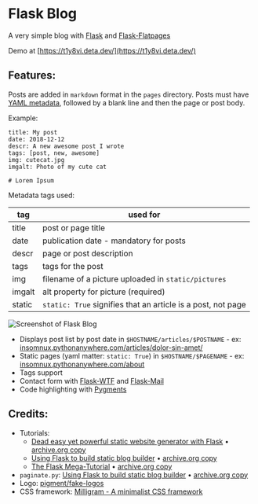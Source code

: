 # Flask Blog

A very simple blog with [Flask](http://flask.pocoo.org/) and [Flask-Flatpages](https://flask-flatpages.readthedocs.io/)

Demo at [https://t1y8vi.deta.dev/](https://t1y8vi.deta.dev/)

## Features:

Posts are added in `markdown` format in the `pages` directory. Posts must have [YAML metadata](http://www.yaml.org/), followed by a blank line and then the page or post body.

Example:

```
title: My post
date: 2018-12-12
descr: A new awesome post I wrote
tags: [post, new, awesome]
img: cutecat.jpg
imgalt: Photo of my cute cat

# Lorem Ipsum
```

Metadata tags used:

|  tag   | used for                                           |
|--------|--------------------------------------------------------------|
| title  | post or page title                                           |
| date   | publication date - mandatory for posts                       |
| descr  | page or post description                                     |
| tags   | tags for the post                                            |
| img    | filename of a picture uploaded in `static/pictures`          |
| imgalt | alt property for picture (required)                          |
| static | `static: True` signifies that an article is a post, not page |


![Screenshot of Flask Blog](./screenshot.png)

+ Displays post list by post date in `$HOSTNAME/articles/$POSTNAME` - ex: [insomnux.pythonanywhere.com/articles/dolor-sin-amet/](http://insomnux.pythonanywhere.com/articles/dolor-sin-amet/)
+ Static pages (yaml matter: `static: True`) in `$HOSTNAME/$PAGENAME` - ex: [insomnux.pythonanywhere.com/about](http://insomnux.pythonanywhere.com/about/)
+ Tags support
+ Contact form with [Flask-WTF](https://flask-wtf.readthedocs.io/en/stable/) and [Flask-Mail](https://pythonhosted.org/Flask-Mail/)
+ Code highlighting with [Pygments](http://pygments.org/)

## Credits:

- Tutorials: 
  + [Dead easy yet powerful static website generator with Flask](https://nicolas.perriault.net/code/2012/dead-easy-yet-powerful-static-website-generator-with-flask/) • [archive.org copy](https://web.archive.org/web/20190222172546/https://nicolas.perriault.net/code/2012/dead-easy-yet-powerful-static-website-generator-with-flask/)
  + [Using Flask to build static blog builder](http://ju.outofmemory.cn/entry/152919) • [archive.org copy](https://web.archive.org/web/20180809050908/http://ju.outofmemory.cn/entry/152919)
  + [The Flask Mega-Tutorial](https://blog.miguelgrinberg.com/post/the-flask-mega-tutorial-part-i-hello-world) • [archive.org copy](https://web.archive.org/web/20200223231125/https://blog.miguelgrinberg.com/post/the-flask-mega-tutorial-part-i-hello-world)
- `paginate.py`: [Using Flask to build static blog builder](http://ju.outofmemory.cn/entry/152919) • [archive.org copy](https://web.archive.org/web/20180809050908/http://ju.outofmemory.cn/entry/152919)
- Logo: [pigment/fake-logos](https://github.com/pigment/fake-logos)
- CSS framework: [Milligram - A minimalist CSS framework](https://milligram.io/)
